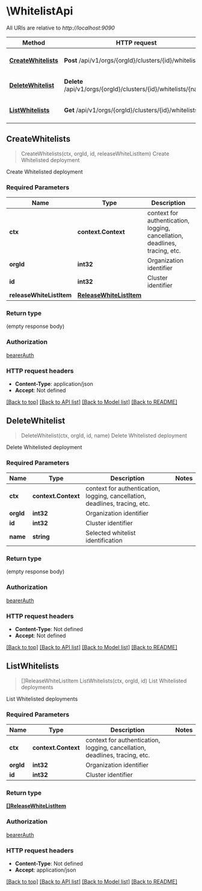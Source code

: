 # \WhitelistApi

All URIs are relative to *http://localhost:9090*

Method | HTTP request | Description
------------- | ------------- | -------------
[**CreateWhitelists**](WhitelistApi.md#CreateWhitelists) | **Post** /api/v1/orgs/{orgId}/clusters/{id}/whitelists | Create Whitelisted deployment
[**DeleteWhitelist**](WhitelistApi.md#DeleteWhitelist) | **Delete** /api/v1/orgs/{orgId}/clusters/{id}/whitelists/{name} | Delete Whitelisted deployment
[**ListWhitelists**](WhitelistApi.md#ListWhitelists) | **Get** /api/v1/orgs/{orgId}/clusters/{id}/whitelists | List Whitelisted deployments



## CreateWhitelists

> CreateWhitelists(ctx, orgId, id, releaseWhiteListItem)
Create Whitelisted deployment

Create Whitelisted deployment

### Required Parameters


Name | Type | Description  | Notes
------------- | ------------- | ------------- | -------------
**ctx** | **context.Context** | context for authentication, logging, cancellation, deadlines, tracing, etc.
**orgId** | **int32**| Organization identifier | 
**id** | **int32**| Cluster identifier | 
**releaseWhiteListItem** | [**ReleaseWhiteListItem**](ReleaseWhiteListItem.md)|  | 

### Return type

 (empty response body)

### Authorization

[bearerAuth](../README.md#bearerAuth)

### HTTP request headers

- **Content-Type**: application/json
- **Accept**: Not defined

[[Back to top]](#) [[Back to API list]](../README.md#documentation-for-api-endpoints)
[[Back to Model list]](../README.md#documentation-for-models)
[[Back to README]](../README.md)


## DeleteWhitelist

> DeleteWhitelist(ctx, orgId, id, name)
Delete Whitelisted deployment

Delete Whitelisted deployment

### Required Parameters


Name | Type | Description  | Notes
------------- | ------------- | ------------- | -------------
**ctx** | **context.Context** | context for authentication, logging, cancellation, deadlines, tracing, etc.
**orgId** | **int32**| Organization identifier | 
**id** | **int32**| Cluster identifier | 
**name** | **string**| Selected whitelist identification | 

### Return type

 (empty response body)

### Authorization

[bearerAuth](../README.md#bearerAuth)

### HTTP request headers

- **Content-Type**: Not defined
- **Accept**: Not defined

[[Back to top]](#) [[Back to API list]](../README.md#documentation-for-api-endpoints)
[[Back to Model list]](../README.md#documentation-for-models)
[[Back to README]](../README.md)


## ListWhitelists

> []ReleaseWhiteListItem ListWhitelists(ctx, orgId, id)
List Whitelisted deployments

List Whitelisted deployments

### Required Parameters


Name | Type | Description  | Notes
------------- | ------------- | ------------- | -------------
**ctx** | **context.Context** | context for authentication, logging, cancellation, deadlines, tracing, etc.
**orgId** | **int32**| Organization identifier | 
**id** | **int32**| Cluster identifier | 

### Return type

[**[]ReleaseWhiteListItem**](ReleaseWhiteListItem.md)

### Authorization

[bearerAuth](../README.md#bearerAuth)

### HTTP request headers

- **Content-Type**: Not defined
- **Accept**: application/json

[[Back to top]](#) [[Back to API list]](../README.md#documentation-for-api-endpoints)
[[Back to Model list]](../README.md#documentation-for-models)
[[Back to README]](../README.md)

